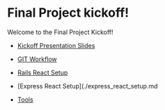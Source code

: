 # Final Project kickoff!

Welcome to the Final Project Kickoff!
- [Kickoff Presentation Slides](https://docs.google.com/presentation/d/1IVETOnrLScZ6OEhV-__x6VNv_7KFan7MzmURmcAC5Nw/edit#slide=id.g552c0db7c3_2_245)

- [GIT Workflow](./git_workflow.md)

- [Rails React Setup](./rails_react_setup.md)

- [Express React Setup](./express_react_setup.md

- [Tools](./tools.md)